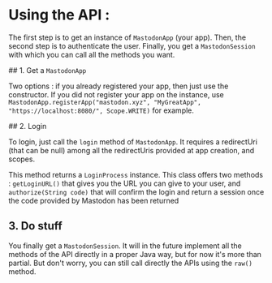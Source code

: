 Using the API :
===============

The first step is to get an instance of `MastodonApp` (your app). Then, the second step is to authenticate the user. Finally, you get a `MastodonSession` with which you can call all the methods you want.

## 1. Get a `MastodonApp`

Two options : if you already registered your app, then just use the constructor. If you did not register your app on the instance, use `MastodonApp.registerApp("mastodon.xyz", "MyGreatApp", "https://localhost:8080/", Scope.WRITE)` for example.

## 2. Login

To login, just call the `login` method of `MastodonApp`. It requires a redirectUri (that can be null) among all the redirectUris provided at app creation, and scopes.

This method returns a `LoginProcess` instance. This class offers two methods : `getLoginURL()` that gives you the URL you can give to your user, and `authorize(String code)` that will confirm the login and return a session once the code provided by Mastodon has been returned

## 3. Do stuff

You finally get a `MastodonSession`. It will in the future implement all the methods of the API directly in a proper Java way, but for now it's more than partial. But don't worry, you can still call directly the APIs using the `raw()` method.